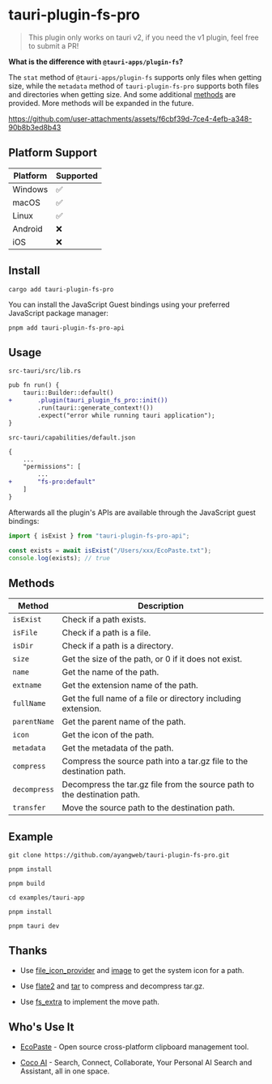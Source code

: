 # tauri-plugin-fs-pro

> This plugin only works on tauri v2, if you need the v1 plugin, feel free to submit a PR!

**What is the difference with `@tauri-apps/plugin-fs`?**

The `stat` method of `@tauri-apps/plugin-fs` supports only files when getting size, while the `metadata` method of `tauri-plugin-fs-pro` supports both files and directories when getting size. And some additional [methods](#methods) are provided. More methods will be expanded in the future.

https://github.com/user-attachments/assets/f6cbf39d-7ce4-4efb-a348-90b8b3ed8b43

## Platform Support

| Platform | Supported |
| -------- | --------- |
| Windows  | ✅        |
| macOS    | ✅        |
| Linux    | ✅        |
| Android  | ❌        |
| iOS      | ❌        |

## Install

```shell
cargo add tauri-plugin-fs-pro
```

You can install the JavaScript Guest bindings using your preferred JavaScript package manager:

```shell
pnpm add tauri-plugin-fs-pro-api
```

## Usage

`src-tauri/src/lib.rs`

```diff
pub fn run() {
    tauri::Builder::default()
+       .plugin(tauri_plugin_fs_pro::init())
        .run(tauri::generate_context!())
        .expect("error while running tauri application");
}
```

`src-tauri/capabilities/default.json`

```diff
{
    ...
    "permissions": [
        ...
+       "fs-pro:default"
    ]
}
```

Afterwards all the plugin's APIs are available through the JavaScript guest bindings:

```ts
import { isExist } from "tauri-plugin-fs-pro-api";

const exists = await isExist("/Users/xxx/EcoPaste.txt");
console.log(exists); // true
```

## Methods

| Method       | Description                                                              |
| ------------ | ------------------------------------------------------------------------ |
| `isExist`    | Check if a path exists.                                                  |
| `isFile`     | Check if a path is a file.                                               |
| `isDir`      | Check if a path is a directory.                                          |
| `size`       | Get the size of the path, or 0 if it does not exist.                     |
| `name`       | Get the name of the path.                                                |
| `extname`    | Get the extension name of the path.                                      |
| `fullName`   | Get the full name of a file or directory including extension.            |
| `parentName` | Get the parent name of the path.                                         |
| `icon`       | Get the icon of the path.                                                |
| `metadata`   | Get the metadata of the path.                                            |
| `compress`   | Compress the source path into a tar.gz file to the destination path.     |
| `decompress` | Decompress the tar.gz file from the source path to the destination path. |
| `transfer`   | Move the source path to the destination path.                            |

## Example

```shell
git clone https://github.com/ayangweb/tauri-plugin-fs-pro.git
```

```shell
pnpm install

pnpm build

cd examples/tauri-app

pnpm install

pnpm tauri dev
```

## Thanks

- Use [file_icon_provider](https://github.com/IohannRabeson/file_icon_provider) and [image](https://github.com/image-rs/image) to get the system icon for a path.

- Use [flate2](https://github.com/rust-lang/flate2-rs) and [tar](https://github.com/alexcrichton/tar-rs) to compress and decompress tar.gz.

- Use [fs_extra](https://github.com/webdesus/fs_extra) to implement the move path.

## Who's Use It

- [EcoPaste](https://github.com/EcoPasteHub/EcoPaste) - Open source cross-platform clipboard management tool.

- [Coco AI](https://github.com/infinilabs/coco-app) - Search, Connect, Collaborate, Your Personal AI Search and Assistant, all in one space.
